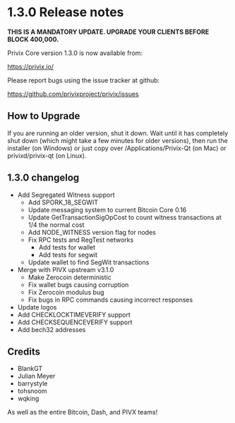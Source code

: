 1.3.0 Release notes
====================

**THIS IS A MANDATORY UPDATE. UPGRADE YOUR CLIENTS BEFORE BLOCK 400,000.**

Privix Core version 1.3.0 is now available from:

  https://privix.io/

Please report bugs using the issue tracker at github:

  https://github.com/privixproject/privix/issues


How to Upgrade
--------------

If you are running an older version, shut it down. Wait until it has completely
shut down (which might take a few minutes for older versions), then run the
installer (on Windows) or just copy over /Applications/Privix-Qt (on Mac) or
privixd/privix-qt (on Linux).


1.3.0 changelog
----------------

- Add Segregated Witness support
  - Add SPORK_18_SEGWIT
  - Update messaging system to current Bitcoin Core 0.16
  - Update GetTransactionSigOpCost to count witness transactions at 1/4 the normal cost
  - Add NODE_WITNESS version flag for nodes
  - Fix RPC tests and RegTest networks
    - Add tests for wallet
    - Add tests for segwit
  - Update wallet to find SegWit transactions
- Merge with PIVX upstream v3.1.0
  - Make Zerocoin deterministic
  - Fix wallet bugs causing corruption
  - Fix Zerocoin modulus bug
  - Fix bugs in RPC commands causing incorrect responses
- Update logos
- Add CHECKLOCKTIMEVERIFY support
- Add CHECKSEQUENCEVERIFY support
- Add bech32 addresses


Credits
--------

- BlankGT
- Julian Meyer
- barrystyle
- tohsnoom
- wqking

As well as the entire Bitcoin, Dash, and PIVX teams!